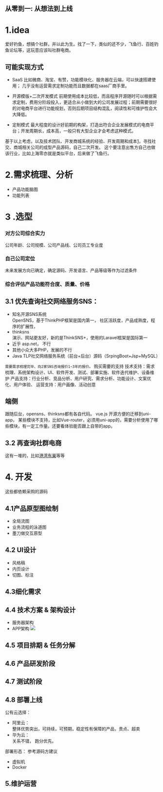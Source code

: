 从零到一: 从想法到上线
---

# 1.idea
爱好钓鱼，想搞个社群，并以此为生。找了一下，类似的还不少，飞鱼行、百姓钓鱼论坛等，这玩意应该叫社群电商。
## 可能实现方式
- SaaS
比如微商、淘宝、有赞，功能模块化、服务器在云端，可以快速搭建使用； 几乎没有运营需求定制功能而且数据都在saas厂商手里。

- 开源模版+二次开发模式
前期使用成本比较低，而且程序开源随时可以根据需求定制，费用分阶段投入，更适合从小做到大的公司发展过程；前期需要很好的对电商平台进行功能规划，否则后期项目结构混乱，阅读性和可维护性会大大降低。

- 定制模式
最大程度的设计好前期的构架，打造出符合企业发展模式的电商平台；开发周期长，成本高，一般只有大型企业才会考虑这种模式。

基于以上考虑，以及技术团队、开发商城系统的经验、开发周期和成本[1](https://www.sohu.com/a/133311333_476636)，寻找社交、商城相关公司的成型产品源码，自己二次开发。
这个要注意出售方自己也做该行业，比如上海零亦就是类似平台，后来做了飞鱼行。   
# 2.需求梳理、分析
- 产品功能脑图
- 功能列表

# 3 .选型
### 对方公司综合实力
公司年龄、公司规模、公司产品线、公司员工专业度
### 自己公司定位
未来发展方向已确定，确定源码、开发语言、产品等级等作为过滤条件
### 综合评估产品功能符合度、质量、价格
## 3.1 优先查询社交网络服务SNS：
- 知名开源SNS系统    
OpenSNS，基于ThinkPHP框架是国内第一，
社区活跃度，产品成熟度，程序的扩展性，
- thinksns    
演示、网站更友好，新的是ThinkSNS+，使用的Laravel框架是国际第一
- 近乎 asp.net， 不行 
- 其他小众大多PHP，发展的不行
- Java
TLP社交网络服务系统（前台+后台）源码（SrpingBoot+Jsp+MySQL）

`需要需求梳理完毕、向2家SNS咨询报价1~3年的报价。`
购买需要的支持
技术支持：需求梳理、系统架构设计、UI、软件开发、测试、部署实施、软件迭代维护、设备维护
产品支持：行业分析、竞品分析、用户研究、需求分析、功能设计、文案优化、用户体验、
运营支持：用户画像、活动创意

## 端侧
跟随后台，opensns、thinksns都有各自代码。
vue.js 开源方便的迁移到uni-app， 某些模块不支持，比如Vue-router，必须用uni-app的，需要分析使用了哪些模块，有一定工作量。还要看体验能否跟上自带的app。

## 3.2 再查询社群电商
这有一堆的，比如[港湾有巣](http://www.lnest.com/zhongchou/)等等



# 4. 开发
这些都依赖采购的源码
## 4.1产品原型图绘制
- 全局流图
- 业务流程的泳道图
- 墨刀做交互原型

## 4.2 UI设计
- 风格稿
- 内页设计
- 切图、标注

## 4.3细化需求

## 4.4 技术方案 & 架构设计
- 服务器架构
- APP架构
![](http://img.mp.itc.cn/upload/20160730/3602181d3d5e4302ad7d869fcd4afeb6_th.png)

## 4.5 项目排期 & 任务分解
## 4.6 产品研发阶段
## 4.7 测试阶段
## 4.8 部署上线
公有云选择：

- 阿里云：  
整体优势突出，可持续，可预期，稳定性有保障的产品，贵点、超卖
- 华为云：  
关系不错， 跑分优先。

部署形态： 参考源码方建议

- 虚拟机
- Docker


##  5.维护运营 

